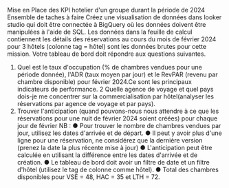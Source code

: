 Mise en Place des KPI hotelier d'un groupe durant la période de 2024
Ensemble de taches à faire
Créez une visualisation de données dans looker studio qui doit être connectée à BigQuery où les données doivent être manipulées à l'aide de SQL.
Les données dans la feuille de calcul contiennent les détails des réservations au cours du mois de février 2024 pour 3 hôtels (colonne tag = hôtel) sont les données brutes pour cette mission.
Votre tableau de bord doit répondre aux questions suivantes.
1. Quel est le taux d'occupation (% de chambres vendues pour une période donnée), l'ADR (taux moyen par jour) et le RevPAR (revenu par chambre disponible) pour février 2024.Ce sont les principaux indicateurs de performance.
2 Quelle agence de voyage et quel pays dois-je me concentrer sur la commercialisation par hôtel(analyser les réservations par agence de voyage et par pays).
3. Trouver l'anticipation (quand pouvons-nous nous attendre à ce que les réservations pour une nuit de février 2024 soient créées) pour chaque jour de février
NB :
● Pour trouver le nombre de chambres vendues par jour, utilisez les dates d'arrivée et de départ.
● Il peut y avoir plus d'une ligne pour une réservation, ne considérez que la dernière version (prenez la date la plus récente mise à jour)
● L'anticipation peut être calculée en utilisant la différence entre les dates d'arrivée et de création.
● Le tableau de bord doit avoir un filtre de date et un filtre d'hôtel (utilisez le tag de colonne comme hôtel).
● Total des chambres disponibles pour VSE = 48, HAC = 35 et LTH = 72.
